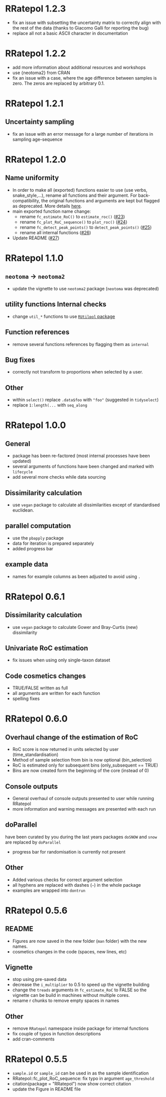 # RRatepol 1.2.3

- fix an issue with subsetting the uncertainty matrix to correctly align with the rest of the data (thanks to Giacomo Galli for reporting the bug)
- replace all not a basic ASCII character in documentation

# RRatepol 1.2.2

- add more information about additional resources and workshops
- use {neotoma2} from CRAN
- fix an issue with a case, where the age difference between samples is zero. The zeros are replaced by arbitrary 0.1.

# RRatepol 1.2.1

## Uncertainty sampling

- fix an issue with an error message for a large number of iterations in sampling age-sequence

# RRatepol 1.2.0

## Name uniformity

- In order to make all (exported) functions easier to use (use verbs, snake_style,...), rename all functions and their argument. For back-compatibility, the original functions and arguments are kept but flagged as deprecated. More details [here](https://github.com/HOPE-UIB-BIO/R-Ratepol-package/milestone/1?closed=1).
- main exported function name change:
  - rename `fc_estimate_RoC()` to `estimate_roc()` ([#23](https://github.com/HOPE-UIB-BIO/R-Ratepol-package/pull/23))
  - rename `fc_plot_RoC_sequence()` to `plot_roc()` ([#24](https://github.com/HOPE-UIB-BIO/R-Ratepol-package/pull/24))
  - rename `fc_detect_peak_points()` to `detect_peak_points()` ([#25](https://github.com/HOPE-UIB-BIO/R-Ratepol-package/pull/25))
  - rename all internal functions ([#26](https://github.com/HOPE-UIB-BIO/R-Ratepol-package/pull/26))
- Update README ([#27](https://github.com/HOPE-UIB-BIO/R-Ratepol-package/pull/27))

# RRatepol 1.1.0

## `neotoma` -> `neotoma2`

- update the vignette to use `neotoma2` package (`neotoma` was deprecated)

## utility functions  Internal checks

- change `util_*` functions to use [`RUtilpol` package](https://github.com/HOPE-UIB-BIO/R-Utilpol-package)

## Function references

- remove several functions references by flagging them as `internal`

## Bug fixes

- correctly not transform to proportions when selected by a user.

## Other

- within `select()` replace `.data$foo` with `"foo"` (suggested in `tidyselect`)
- replace `1:length(...` with `seq_along`

# RRatepol 1.0.0

## General

- package has been re-factored (most internal processes have been updated)
- several arguments of functions have been changed and marked with `lifecycle`
- add several more checks while data sourcing

## Dissimilarity calculation

- use `vegan` package to calculate all dissimilarities except of standardised euclidean.

## parallel computation

- use the `pbapply` package
- data for iteration is prepared separately
- added progress bar

## example data

- names for example columns as been adjusted to avoid using `.`

# RRatepol 0.6.1

## Dissimilarity calculation

- use `vegan` package to calculate Gower and Bray-Curtis (new) dissimilarity

## Univariate RoC estimation

- fix issues when using only single-taxon dataset

## Code cosmetics changes

- TRUE/FALSE written as full
- all arguments are written for each function
- spelling fixes

# RRatepol 0.6.0

## Overhaul change of the estimation of RoC

- RoC score is now returned in units selected by user (time_standardisation)
- Method of sample selection from bin is now optional (bin_selection)
- RoC is estimated only for subsequent bins (only_subsequent == TRUE)
- Bins are now created form the beginning of the core (instead of 0)

## Console outputs

- General overhaul of console outputs presented to user while running RRatepol
- more information and warning messages are presented with each run

## doParallel

have been curated by you during the last years packages `doSNOW` and `snow` are replaced by `doParallel`

- progress bar for randomisation is currently not present

## Other

- Added various checks for correct argument selection
- all hyphens are replaced with dashes (`–`) in the whole package
- examples are wrapped into `dontrun`

# RRatepol 0.5.6

## README

- Figures are now saved in the new folder (`man` folder) with the new names.
- cosmetics changes in the code (spaces, new lines, etc)

## Vignette

- stop using pre-saved data
- decrease the `i_multiplier` to 0.5 to speed up the vignette building
- change the `treads` arguments in `fc_estimate_RoC` to FALSE so the vignette can be build in machines without multiple cores.
- rename r chunks to remove empty spaces in names

## Other

- remove `RRatepol` namespace inside package for internal functions
- fix couple of typos in function descriptions
- add cran-comments

# RRatepol 0.5.5

- `sample.id` or `sample_id` can be used in as the sample identification
- RRatepol::fc_plot_RoC_sequence: fix typo in argument `age_threshold`
- citation(package = "RRatepol") now show correct citation
- update the Figure in README file
